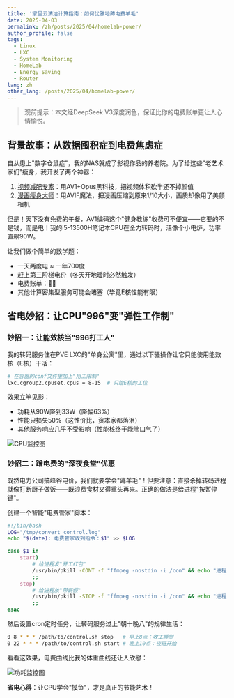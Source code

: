 ```yaml
---
title: '家里云清洁计算指南：如何优雅地薅电费羊毛'
date: 2025-04-03
permalink: /zh/posts/2025/04/homelab-power/
author_profile: false
tags:
  - Linux
  - LXC
  - System Monitoring
  - HomeLab
  - Energy Saving
  - Router
lang: zh
other_lang: /posts/2025/04/homelab-power/
---
```


> 观前提示：本文经DeepSeek V3深度润色，保证比你的电费账单更让人心情愉悦。

## 背景故事：从数据囤积症到电费焦虑症

自从患上"数字仓鼠症"，我的NAS就成了影视作品的养老院。为了给这些"老艺术家们"瘦身，我开发了两个神器：
1. [视频减肥专家](https://github.com/t0saki/video-converter)：用AV1+Opus黑科技，把视频体积砍半还不掉颜值
2. [漫画瘦身大师](https://github.com/t0saki/manga_cbz_creator)：用AVIF魔法，把漫画压缩到原来1/10大小，画质却像用了美颜相机

但是！天下没有免费的午餐，AV1编码这个"健身教练"收费可不便宜——它要的不是钱，而是电！我的i5-13500H笔记本CPU在全力转码时，活像个小电炉，功率直飙90W。

让我们做个简单的数学题：
- 一天两度电 ≈ 一年700度
- 赶上第三阶梯电价（冬天开地暖时必然触发）
- 电费账单：🤯💸
- 其他计算密集型服务可能会堵塞（毕竟E核性能有限）

## 省电妙招：让CPU"996"变"弹性工作制"

### 妙招一：让能效核当"996打工人"

我的转码服务住在PVE LXC的"单身公寓"里，通过以下骚操作让它只能使用能效核（E核）干活：

```bash
# 在容器的conf文件里加上"用工限制"
lxc.cgroup2.cpuset.cpus = 8-15  # 只给E核的工位
```

效果立竿见影：
- 功耗从90W降到33W（降幅63%）
- 性能只损失50%（这性价比，资本家都落泪）
- 其他服务响应几乎不受影响（性能核终于能喘口气了）

![CPU监控图](https://i.tsk.im/file/4c18ICLH.jpg)

### 妙招二：蹭电费的"深夜食堂"优惠

既然电力公司搞峰谷电价，我们就要学会"薅羊毛"！但要注意：直接杀掉转码进程就像打断厨子做饭——既浪费食材又得重头再来。正确的做法是给进程"按暂停键"。

创建一个智能"电费管家"脚本：

```bash
#!/bin/bash
LOG="/tmp/convert_control.log"
echo "$(date): 电费管家收到指令：$1" >> $LOG

case $1 in
    start)
        # 给进程发"开工红包"
        /usr/bin/pkill -CONT -f "ffmpeg -nostdin -i /con" && echo "进程继续搬砖" >> $LOG || echo "叫醒服务失败" >> $LOG
        ;;
    stop)
        # 给进程放"带薪假"
        /usr/bin/pkill -STOP -f "ffmpeg -nostdin -i /con" && echo "进程进入省电模式" >> $LOG || echo "放假通知发送失败" >> $LOG
        ;;
esac
```

然后设置cron定时任务，让转码服务过上"朝十晚八"的规律生活：

```bash
0 8 * * * /path/to/control.sh stop   # 早上8点：收工睡觉
0 22 * * * /path/to/control.sh start # 晚上10点：夜班开始
```

看看这效果，电费曲线比我的体重曲线还让人欣慰：

![功耗监控图](https://i.tsk.im/file/bkjbaXKb.jpg)

**省电心得**：让CPU学会"摸鱼"，才是真正的节能艺术！